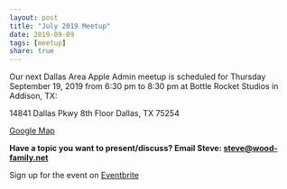 ```yaml
---
layout: post
title: "July 2019 Meetup"
date: 2019-09-09
tags: [meetup]
share: true
---
```

Our next Dallas Area Apple Admin meetup is scheduled for Thursday September 19, 2019 from 6:30 pm to 8:30 pm at Bottle Rocket Studios in Addison, TX:

14841 Dallas Pkwy
8th Floor
Dallas, TX 75254

[Google Map](https://www.google.com/maps/place/Bottle+Rocket/@32.949566,-96.824076,15z/data=!4m2!3m1!1s0x0:0x21f21e03b3ac6715?sa=X&ved=0ahUKEwiEl7_qn4ncAhUBULwKHR9yBtAQ_BIInwEwEQ)


**Have a topic you want to present/discuss? Email Steve: steve@wood-family.net**


Sign up for the event on [Eventbrite](https://www.eventbrite.com/e/dallas-apple-admin-meet-up-september-2019-tickets-72173243113)
